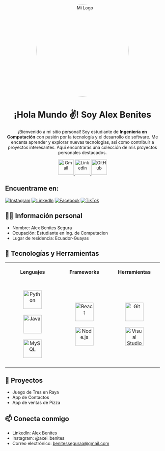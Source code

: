 
<div align="center">
  <img src="https://i.imgur.com/bFjQLDR.png" alt="Mi Logo" width="300" height="300" style="border-radius: 50%;"/>
  
  <h1>¡Hola Mundo ✌️! Soy Alex Benites</h1>
  
  <p>
    ¡Bienvenido a mi sitio personal! Soy estudiante de <strong>Ingeniería en Computación</strong> con pasión por la tecnología y el desarrollo de software. Me encanta aprender y explorar nuevas tecnologías, así como contribuir a proyectos interesantes. Aquí encontrarás una colección de mis proyectos personales destacados.
  </p>
</div>

<div align="center">
  <a href="mailto:tu-correo@gmail.com" target="_blank">
    <img src="https://img.icons8.com/color/48/000000/gmail.png" alt="Gmail" width="50"/>
  </a>
  <a href="https://www.linkedin.com/in/tu-perfil" target="_blank">
    <img src="https://img.icons8.com/color/48/000000/linkedin.png" alt="LinkedIn" width="50"/>
  </a>
  <a href="https://github.com/tu-usuario" target="_blank">
    <img src="https://img.icons8.com/color/48/000000/github.png" alt="GitHub" width="50"/>
  </a>
</div>

## Encuentrame en:

[![Instagram](https://img.shields.io/badge/Instagram-@axel_benites-E4405F?style=for-the-badge&logo=instagram&logoColor=white&labelColor=101010)](https://instagram.com/axel_benites)
[![LinkedIn](https://img.shields.io/badge/LinkedIn-Alex_Benites-0077B5?style=for-the-badge&logo=linkedin&logoColor=white&labelColor=101010)](https://www.linkedin.com/in/alexbenites)
[![Facebook](https://img.shields.io/badge/Facebook-@Alex_Benites-1877F2?style=for-the-badge&logo=facebook&logoColor=white&labelColor=101010)](https://facebook.com/Alex_Benites)
[![TikTok](https://img.shields.io/badge/TikTok-@alexbenites3-69C9D0?style=for-the-badge&logo=tiktok&logoColor=white&labelColor=101010)](https://tiktok.com/@alexbenites3)


## 🧑‍💻 Información personal 
* Nombre: Alex Benites Segura
* Ocupación: Estudiante en Ing. de Computacion
* Lugar de residencia: Ecuador-Guayas

## 🔧 Tecnologías y Herramientas

<div align="center">

<table style="margin: auto;">
  <tr>
    <th style="padding: 20px;">Lenguajes</th>
    <th style="padding: 20px;">Frameworks</th>
    <th style="padding: 20px;">Herramientas</th>
  </tr>
  <tr>
    <td align="center" style="padding: 20px;">
      <img src="https://cdn.jsdelivr.net/gh/devicons/devicon@latest/icons/python/python-original.svg" alt="Python" width="60" height="60" style="padding: 10px;"/>
      <img src="https://cdn.jsdelivr.net/gh/devicons/devicon@latest/icons/java/java-original.svg" alt="Java" width="60" height="60" style="padding: 10px;"/>
      <img src="https://cdn.jsdelivr.net/gh/devicons/devicon@latest/icons/mysql/mysql-original-wordmark.svg" alt="MySQL" width="60" height="60" style="padding: 10px;"/>
    </td>
    <td align="center" style="padding: 20px;">
      <img src="https://cdn.jsdelivr.net/gh/devicons/devicon@latest/icons/react/react-original.svg" alt="React" width="60" height="60" style="padding: 10px;"/>
      <img src="https://cdn.jsdelivr.net/gh/devicons/devicon@latest/icons/nodejs/nodejs-original.svg" alt="Node.js" width="60" height="60" style="padding: 10px;"/>
    </td>
    <td align="center" style="padding: 20px;">
      <img src="https://cdn.jsdelivr.net/gh/devicons/devicon@latest/icons/git/git-original.svg" alt="Git" width="60" height="60" style="padding: 10px;"/>
      <img src="https://cdn.jsdelivr.net/gh/devicons/devicon@latest/icons/vscode/vscode-original.svg" alt="Visual Studio Code" width="60" height="60" style="padding: 10px;"/>
    </td>
  </tr>
</table>

</div>

## 🌟 Proyectos 
* Juego de Tres en Raya
* App de Contactos
* App de ventas de Pizza

## 📫 Conecta conmigo

- LinkedIn: Alex Benites 
- Instagram: @axel_benites
- Correo electrónico: benitesseguraa@gmail.com
